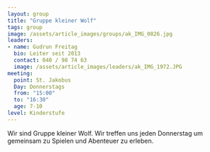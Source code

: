 ```yaml
---
layout: group
title: "Gruppe kleiner Wolf"
tags: group
image: /assets/article_images/groups/ak_IMG_0826.jpg
leaders:
- name: Gudrun Freitag
  bio: Leiter seit 2013
  contact: 040 / 98 74 63
  image: /assets/article_images/leaders/ak_IMG_1972.JPG
meeting:
  point: St. Jakobus
  Day: Donnerstags
  from: "15:00"
  to: "16:30"
  age: 7-10
level: Kinderstufe
---
```

Wir sind Gruppe kleiner Wolf. Wir treffen uns jeden Donnerstag um gemeinsam zu Spielen und Abenteuer zu erleben.
